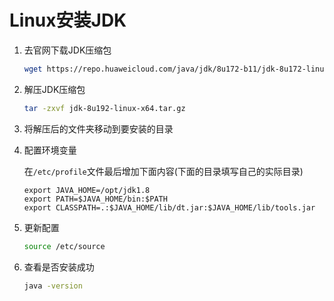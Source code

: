 # Linux安装JDK

1. 去官网下载JDK压缩包
   
   ```bash
   wget https://repo.huaweicloud.com/java/jdk/8u172-b11/jdk-8u172-linux-x64.tar.gz
   ```

2. 解压JDK压缩包

   ```bash
   tar -zxvf jdk-8u192-linux-x64.tar.gz 
   ```

3. 将解压后的文件夹移动到要安装的目录

4. 配置环境变量

   在`/etc/profile`文件最后增加下面内容(下面的目录填写自己的实际目录)

   ```
   export JAVA_HOME=/opt/jdk1.8
   export PATH=$JAVA_HOME/bin:$PATH
   export CLASSPATH=.:$JAVA_HOME/lib/dt.jar:$JAVA_HOME/lib/tools.jar
   ```

5. 更新配置

   ```bash
   source /etc/source
   ```

6. 查看是否安装成功

   ```bash
   java -version
   ```

   